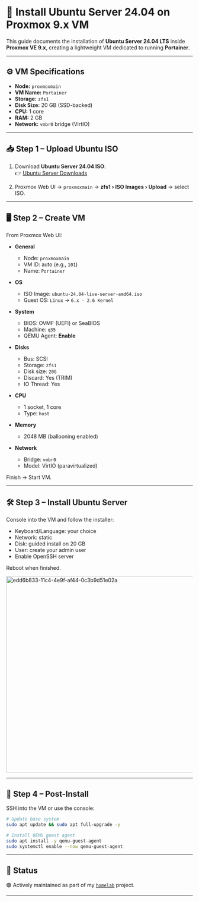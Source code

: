 # 🐧 Install Ubuntu Server 24.04 on Proxmox 9.x VM

This guide documents the installation of **Ubuntu Server 24.04 LTS** inside **Proxmox VE 9.x**, creating a lightweight VM dedicated to running **Portainer**.

---

## ⚙️ VM Specifications

- **Node:** `proxmoxmain`  
- **VM Name:** `Portainer`  
- **Storage:** `zfs1`  
- **Disk Size:** 20 GB (SSD-backed)  
- **CPU:** 1 core  
- **RAM:** 2 GB  
- **Network:** `vmbr0` bridge (VirtIO)  

---

## 📥 Step 1 – Upload Ubuntu ISO

1. Download **Ubuntu Server 24.04 ISO**:  
   👉 [Ubuntu Server Downloads](https://ubuntu.com/download/server)

2. Proxmox Web UI → `proxmoxmain` → **zfs1 › ISO Images › Upload** → select ISO.

---

## 🖥️ Step 2 – Create VM

From Proxmox Web UI:

- **General**
  - Node: `proxmoxmain`
  - VM ID: auto (e.g., `101`)
  - Name: `Portainer`

- **OS**
  - ISO Image: `ubuntu-24.04-live-server-amd64.iso`
  - Guest OS: `Linux` → `6.x - 2.6 Kernel`

- **System**
  - BIOS: OVMF (UEFI) or SeaBIOS  
  - Machine: `q35`  
  - QEMU Agent: **Enable**

- **Disks**
  - Bus: SCSI  
  - Storage: `zfs1`  
  - Disk size: `20G`  
  - Discard: Yes (TRIM)  
  - IO Thread: Yes  

- **CPU**
  - 1 socket, 1 core  
  - Type: `host`

- **Memory**
  - 2048 MB (ballooning enabled)

- **Network**
  - Bridge: `vmbr0`  
  - Model: VirtIO (paravirtualized)

Finish → Start VM.

---

## 🛠️ Step 3 – Install Ubuntu Server

Console into the VM and follow the installer:

- Keyboard/Language: your choice  
- Network: static 
- Disk: guided install on 20 GB  
- User: create your admin user  
- Enable OpenSSH server  

Reboot when finished.

<img width="713" height="529" alt="edd6b833-11c4-4e9f-af44-0c3b9d51e02a" src="https://github.com/user-attachments/assets/f83dfe1b-612e-4ee3-9554-e60329456172" />


---

## 🔧 Step 4 – Post-Install

SSH into the VM or use the console:

```bash
# Update base system
sudo apt update && sudo apt full-upgrade -y

# Install QEMU guest agent
sudo apt install -y qemu-guest-agent
sudo systemctl enable --now qemu-guest-agent
```

---

## 🚧 Status

🟢 Actively maintained as part of my [`homelab`](https://github.com/raoulmoise/homelab) project.

---

